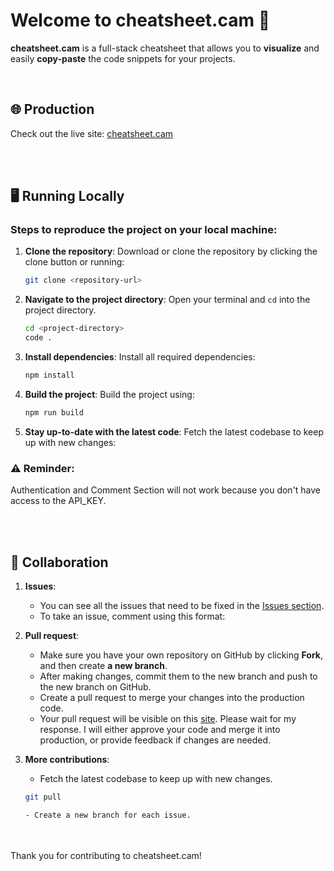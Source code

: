 # Welcome to cheatsheet.cam 🎨

**cheatsheet.cam** is a full-stack cheatsheet that allows you to **visualize** and easily **copy-paste** the code snippets for your projects.

<br>

## 🌐 Production

Check out the live site: [cheatsheet.cam](https://cheatsheet.cam)

<br>
<br>

## 🖥️ Running Locally

### Steps to reproduce the project on your local machine:

1. **Clone the repository**:
   Download or clone the repository by clicking the clone button or running:
   ```bash
   git clone <repository-url>

2. **Navigate to the project directory**:
   Open your terminal and `cd` into the project directory.
      ```bash
   cd <project-directory>
   code .

3. **Install dependencies**:
   Install all required dependencies:
   ```bash
   npm install
   
4. **Build the project**:
   Build the project using:
   ```bash
   npm run build

3. **Stay up-to-date with the latest code**:
   Fetch the latest codebase to keep up with new changes:


### ⚠️ Reminder:   
Authentication and Comment Section will not work because you don't have access to the API_KEY.

<br>
<br>

## 🤝 Collaboration

1. **Issues**:
   - You can see all the issues that need to be fixed in the [Issues section](https://github.com/aim-salam/cheatsheet/issues).
   - To take an issue, comment using this format:

2. **Pull request**:
   - Make sure you have your own repository on GitHub by clicking **Fork**, and then create **a new branch**.
   - After making changes, commit them to the new branch and push to the new branch on GitHub.
   - Create a pull request to merge your changes into the production code.
   - Your pull request will be visible on this [site](https://github.com/aim-salam/cheatsheet/pulls). Please wait for my response. I will either approve your code and merge it into production, or provide feedback if changes are needed.

3. **More contributions**:
   - Fetch the latest codebase to keep up with new changes.
   ```bash
   git pull

   - Create a new branch for each issue.

<br>
<br>
Thank you for contributing to cheatsheet.cam!
